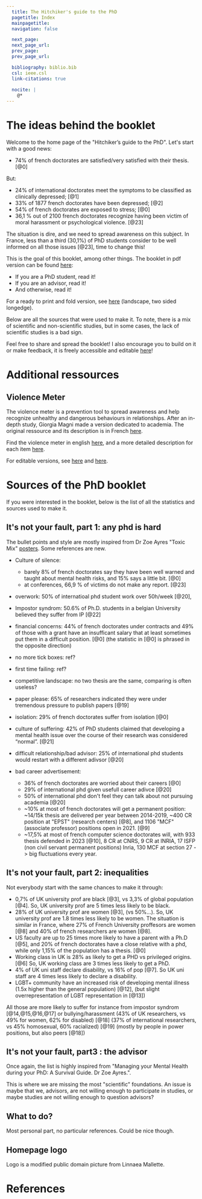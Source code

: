```yaml
---
  title: The Hitchiker's guide to the PhD
  pagetitle: Index
  mainpagetitle:
  navigation: false

  next_page:
  next_page_url:
  prev_page:
  prev_page_url:

  bibliography: biblio.bib
  csl: ieee.csl
  link-citations: true
 
  nocite: |
    @*
---
```


# The ideas behind the booklet

Welcome to the home page of the "Hitchiker’s guide to the PhD". Let's start with a good news:

 * 74% of french doctorates are satisfied/very satisfied with their thesis. [@0]

But:

 * 24% of international doctorates meet the symptoms to be classified as clinically depressed; [@1]
 * 33% of 1877 french doctorates have been depressed; [@2]
 * 54% of french doctorates are exposed to stress; [@0]
 * 36,1 % out of 2100 french doctorates recognize having been victim of moral harassment or psychological violence. [@23]

The situation is dire, and we need to spread awareness on this subject. In France, less than a third (30,1%) of PhD students consider to be well informed on all those issues [@23], time to change this!

This is the goal of this booklet, among other things. The booklet in pdf version can be found [here](booklet/booklet-web.pdf):

* If you are a PhD student, read it!
* If you are an advisor, read it!
* And otherwise, read it!

For a ready to print and fold version, see [here](booklet/booklet-print.pdf) (landscape, two sided longedge).

Below are all the sources that were used to make it. To note, there is a mix of scientific and non-scientific studies, but in some cases, the lack of scientific studies is a bad sign.

Feel free to share and spread the booklet! I also encourage you to build on it or make feedback, it is freely accessible and editable [here]()!

# Additional ressources

## Violence Meter

The violence meter is a prevention tool to spread awareness and help recognize unhealthy and dangerous behaviours in relationships. After an in-depth study, Giorgia Magni made a version dedicated to academia. The original ressource and its description is in French [here](https://www.unige.ch/fapse/grire/outils-de-formation/violentometre).

Find the violence meter in english [here](ressources/violencemeter.pdf), and a more detailed description for each item [here](ressources/violencemeter_details.pdf).

For editable versions, see  [here](ressources/violencemeter.odg) and [here](ressources/violencemeter_details.odg).

# Sources of the PhD booklet

If you were interested in the booklet, below is the list of all the statistics and sources used to make it.


## It's not your fault, part 1: any phd is hard

The bullet points and style are mostly inspired from Dr Zoe Ayres "Toxic Mix" [posters](https://www.zjayres.com/posters). Some references are new.

* Culture of silence: 
    * barely 8% of french doctorates say they have been well warned and taught about mental health risks, and 15% says a little bit. [@0]
    * at conferences, 66,9 % of victims do not make any report. [@23]

* overwork: 50% of internatioal phd student work over 50h/week [@20],
  
* Impostor syndrom: 50.6% of Ph.D. students in a belgian University believed they suffer from IP [@22]
    
* financial concerns:  44% of french doctorates under contracts and 49% of those with a grant have an insufficant salary that at least sometimes put them in a difficult position. [@0] (the statistic in [@0] is phrased in the opposite direction)

* no more tick boxes: ref?

* first time failing: ref?

* competitive landscape: no two thesis are the same, comparing is often useless?

* paper please: 65% of researchers indicated they were under tremendous pressure to publish papers [@19]
    
* isolation: 29% of french doctorates suffer from isolation [@0]

* culture of suffering: 42% of PhD students claimed that developing a mental health issue over the course of their research was considered “normal”. [@21]
  
* difficult relationship/bad advisor: 25% of international phd students would restart with a different adivsor [@20]

* bad career advertisement: 
  * 36% of french doctorates are worried about their careers [@0]
  * 29% of international phd given usefull career adivce [@20]
  * 50% of international phd don't feel they can talk about not pursuing academia [@20]
  * ~10% at most of french doctorates will get a permanent position: ~14/15k thesis are delivered per year between 2014-2019, ~400 CR position at "EPST" (research centers) [@8], and 1106 "MCF" (associate professor) positions open in 2021. [@9]
  * ~17,5% at most of french computer science doctorates will, with 933 thesis defended in 2023 [@10], 8 CR at CNRS, 9 CR at INRIA, 17 ISFP (non civil servant permanent positions) Inria, 130 MCF at section 27 -> big fluctuations every year.
  

## It's not your fault, part 2: inequalities

Not everybody start with the same chances to make it through:

* 0,7% of UK university prof are black [@3], vs 3,3% of global population [@4]. So, UK university prof are 5 times less likely to be black.
* 28% of UK university prof are women [@3], (vs 50%...). So, UK university prof are 1.8 times less likely to be women. The situation is similar in France, where 27% of French University proffesors are women [@8] and 40% of french researchers are women [@8].
* US faculty are up to 25 times more likely to have a parent with a Ph.D [@5], and 20% of french doctorates have a close relative with a phd, while only 1,15% of the population has a thesis. [@0]
* Working class in UK is 28% as likely to get a PHD vs privileged origins. [@6] So, UK working class are 3 times less likely to get a PhD.
* 4% of UK uni staff declare disability, vs 16% of pop [@7]. So UK uni staff are 4 times less likely to declare a disability.
* LGBT+ community have an increased risk of developing mental illness (1.5x higher than the general population) [@12], (but slight overrepresentation of LGBT representation in [@13])

All those are more likely to suffer for instance from impostor syndrom [@14,@15,@16,@17] or bullying/harassment (43% of UK researchers, vs 49% for women, 62% for disabled) [@18] (37% of international researchers, vs 45% homosexual, 60% racialized) [@19]   (mostly by people in power positions, but also peers [@18])


## It's not your fault, part3 : the advisor

Once again, the list is highly inspired from "Managing your Mental Health during your PhD: A Survival Guide.  Dr Zoe Ayres.".

This is where we are missing the most "scientific" foundations. An issue is maybe that we, advisors, are not willing enough to participate in studies, or maybe studies are not willing enough to question advisors?     

## What to do?

Most personal part, no particular references. Could be nice though.

## Homepage logo

Logo is a modified public domain picture from Linnaea Mallette.
  
# References
